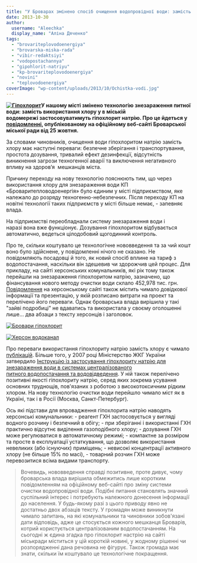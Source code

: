 ```yaml
---
title: "У Броварах змінено спосіб очищення водопровідної води: замість хлору - гіпохлорит натрію"
date: 2013-10-30
author: 
  username: "Aleechka"
  display_name: "Аліна Дяченко"
tags: 
  - "brovariteplovodoenergiya"
  - "brovarska-miska-rada"
  - "vibir-redaktsiyi"
  - "vodopostachannya"
  - "gipohlorit-natriyu"
  - "kp-brovariteplovodoenergiya"
  - "novini"
  - "teplovodoenergiya"
coverImage: "wp-content/uploads/2013/10/Ochistka-vodi.jpg"
---
```


**[![Гіпохлорит](https://mpz.brovary.org/wp-content/uploads/2013/10/Gipohlorit.png)](https://mpz.brovary.org/wp-content/uploads/2013/10/Gipohlorit.png)У нашому місті змінено технологію знезараження питної води: замість використання хлору у в міській водомережі застосовуватимуть гіпохлорит натрію. Про це йдеться у [повідомленні](https://brovary-rada.gov.ua/zam%D1%96st-khloru-g%D1%96pokhlorit-natr%D1%96yu), опублікованому на офіційному веб-сайті Броварської міської ради від 25 жовтня.**

За словами чиновників, очищення води гіпохлоритом натрію замість хлору має наступні переваги: безпечне зберігання і транспортування, простота дозування, тривалий ефект дезинфекції, відсутність виникнення загрози техногенної аварії та виключення негативного впливу на здоров’я  мешканців міста.

Причину переходу на нову технологію пояснюють тим, що через використання хлору для знезараження води КП «Броваритепловодоенергія» було єдиним у місті підприємством, яке належало до розряду техногенно-небезпечних. Після переходу КП на новітні технології таких підприємств у місті більше немає, - запевняє влада.

На підприємстві переобладнали систему знезараження води і наразі вона вже функціонує. Дозування гіпохлоритом відбувається автоматично, ведеться цілодобовий щогодинний контроль.

Про те, скільки коштувало це технологічне нововведення та за чий кошт воно було здійснене, у повідомленні нічого не сказано. Не повідомляють посадовці й того, як новий спосіб вплине на тариф з водопостачання, наскільки він здешевив чи здорожчив цей процес. Для прикладу, на сайті херсонських комунальників, які рік тому також перейшли на знезараження гіпохлоритом натрію, зазначено, що фінансування нового методу очистки води склало 452,978 тис. грн. [Повідомлення](http://www.water.ks.ua/index.php/news/387-2012-10-10-08-46-45.html) на херсонському сайті також містить чимало довідкової інформації та презентацію, у якій розписано витрати на проект та перелічено його переваги. Однак броварська влада вирішила у такі "зайві подробиці" не вдаватись та використала у своєму оголошенні лише... два абзаци з тексту херсонців і заголовок.

[![Бровари гіпохлорит](https://mpz.brovary.org/wp-content/uploads/2013/10/Brovari-gipohlorit.jpg)](https://mpz.brovary.org/wp-content/uploads/2013/10/Brovari-gipohlorit.jpg)

[![Херсон водоканал](https://mpz.brovary.org/wp-content/uploads/2013/10/Herson-vodokanal.jpg)](https://mpz.brovary.org/wp-content/uploads/2013/10/Herson-vodokanal.jpg)

Про переваги використання гіпохлориту натрію замість хлору є чимало [публікацій](http://ecotime.info/?p=2213). Більше того, у 2007 році Міністерство ЖКГ України затвердило [Інструкцію із застосування гіпохлориту натрію для знезараження води в системах централізованого питного водопостачання та водовідведення](http://zakon4.rada.gov.ua/laws/show/z0853-07). У ній також перелічено позитивні якості гіпохлориту натрію, серед яких зокрема усування основних труднощів, пов'язаних з роботою з високотоксичним рідким хлором. На нову технологію очистки води перейшло чимало міст як в Україні, так і в Росії (Москва, Санкт-Петербург).

Ось які підстави для впровадження гіпохлорита натрію наводять херсонські комунальники: - реагент ГХН застосовується у вигляді водного розчину і безпечний в обігу; - при зберіганні і використанні ГХН практично відсутнє виділення газоподібного хлору; - дозування ГХН може регулюватися в автоматичному режимі; - компактне за розміром та просте в експлуатації устаткування, що дозволяє використання невеликих (або існуючих) приміщень; - невисокі концентрації активного хлору (не більше 15% по масі), - товарний розчин ГХН може перевозитися всіма видами транспорту.

> Вочевидь, нововведення справді позитивне, проте дивує, чому броварська влада вирішила обмежитись лише коротким повідомленням на офіційному веб-сайті про зміну системи очистки водопровідної води. Подібні питання становлять значний суспільний інтерес і потребують належного донесення інформації до населення. У будь-якому разі з цього приводу явно не достатньо двох абзаців тексту. У громадян може виникнути чимало запитань, на які комунальники та чиновники зобов'язані дати відповідь, адже це стосується кожного мешканця Броварів, котрий користується централізованим водопостачанням. На сьогодні ж єдина згадка про гіпохлорит настрію на сайті міськради міститься у цій короткій новині, у жодному рішенні чи розпорядженні дана речовина не фігурує. Також громада має знати, скільки їм коштувало це технологічне покращення.
